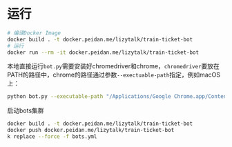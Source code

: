 # 运行

```bash
# 编译Docker Image
docker build . -t docker.peidan.me/lizytalk/train-ticket-bot
# 运行
docker run --rm -it docker.peidan.me/lizytalk/train-ticket-bot
```

本地直接运行`bot.py`需要安装好chromedriver和chrome，`chromedriver`要放在PATH的路径中，chrome的路径通过参数`--exectuable-path`指定，例如macOS上：
```bash
python bot.py --executable-path "/Applications/Google Chrome.app/Contents/MacOS/Google Chrome" --debug
```


启动bots集群
```bash
docker build . -t docker.peidan.me/lizytalk/train-ticket-bot
docker push docker.peidan.me/lizytalk/train-ticket-bot
k replace --force -f bots.yml
```